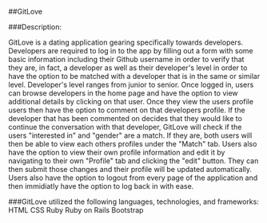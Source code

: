 ##GitLove

###Description:

GitLove is a dating application gearing specifically towards developers. Developers are required to log in to the app by filling out a form with some basic information including their Github username in order to verify that they are, in fact, a developer as well as their developer's level in order to have the option to be matched with a developer that is in the same or similar level. Developer's level ranges from junior to senior. Once logged in, users can browse developers in the home page and have the option to view additional details by clicking on that user. Once they view the users profile users then have the option to comment on that developers profile. If the developer that has been commented on decides that they would like to continue the conversation with that developer, GitLove will check if the users "interested in" and "gender" are a match. If they are, both users will then be able to view each others profiles under the "Match" tab. Users also have the option to view their own profile information and edit it by navigating to their own "Profile" tab and clicking the "edit" button. They can then submit those changes and their profile will be updated automatically. Users also have the option to logout from every page of the application and then immidiatly have the option to log back in with ease. 

###GitLove utilized the following languages, technologies, and frameworks:
HTML
CSS
Ruby
Ruby on Rails
Bootstrap








